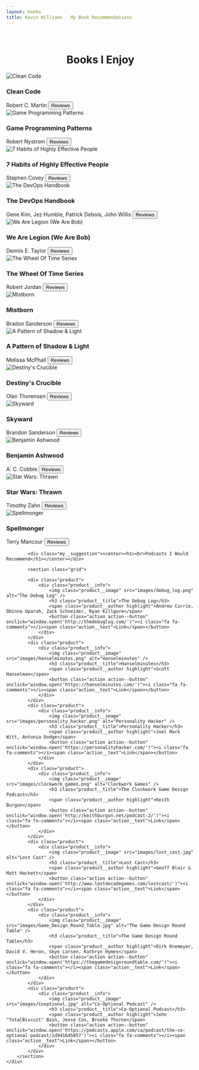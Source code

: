 ```yaml
---
layout: books
title: Kevin Williams - My Book Recommendations
---
```

<head>
	<link rel="stylesheet" type="text/css" href="css/book_style.css" />
	<link rel="stylesheet" type="text/css" href="css/books_component.css" />
		<!-- Modernizr is used for flexbox fallback -->
	<script src="js/modernizr.custom.js"></script>
</head>
<div class="view">
	<div class="my__suggestion"><center><h1><br>Books I Enjoy</h1></center></div>
		<section class="grid">
			<div class="product">
				<div class="product__info">
					<img class="product__image" src="images/cleancode.jpg" alt="Clean Code" />
					<h3 class="product__title">Clean Code</h3>
					<span class="product__author highlight">Robert C. Martin</span>
					<button class="action action--button" onclick="window.open('https://www.google.com/search?q=clean+code')"><i class="fa fa-comments"></i><span class="action__text">Reviews</span></button>
				</div>
			</div>
			<div class="product">
				<div class="product__info">
					<img class="product__image" src="images/gamepatterns.jpg" alt="Game Programming Patterns"/>
					<h3 class="product__title">Game Programming Patterns</h3>
					<span class="product__author highlight">Robert Nystrom</span>
					<button class="action action--button" onclick="window.open('https://www.google.com/search?q=game+programming+patterns')"><i class="fa fa-comments"></i><span class="action__text">Reviews</span></button>
				</div>
			</div>
			<div class="product">
				<div class="product__info">
					<img class="product__image" src="images/7habbits.jpg" alt="7 Habits of Highly Effective People"/>
					<h3 class="product__title">7 Habits of Highly Effective People</h3>
					<span class="product__author highlight">Stephen Covey</span>
					<button class="action action--button" onclick="window.open('https://www.google.com/search?q=the+seven+habits+of+highly+effective+people')"><i class="fa fa-comments"></i><span class="action__text">Reviews</span></button>
				</div>
			</div>
			<div class="product">
				<div class="product__info">
					<img class="product__image" src="images/devopshandbook.jpg" alt="The DevOps Handbook"/>
					<h3 class="product__title">The DevOps Handbook</h3>
					<span class="product__author highlight">Gene Kim, Jez Humble, Patrick Debois, John Willis</span>
					<button class="action action--button" onclick="window.open('https://www.google.com/search?q=the+DevOps+Handbook:+how+to+create+world-class+agility')"><i class="fa fa-comments"></i><span class="action__text">Reviews</span></button>
				</div>
			</div>
			<div class="product">
				<div class="product__info">
					<img class="product__image" src="images/we_are_bob.png" alt="We Are Legion (We Are Bob)" />
					<h3 class="product__title">We Are Legion (We Are Bob)</h3>
					<span class="product__author highlight">Dennis E. Taylor</span>
					<button class="action action--button" onclick="window.open('https://www.google.com/search?q=we+are+legion+(we+are+bob)')"><i class="fa fa-comments"></i><span class="action__text">Reviews</span></button>
				</div>
			</div>
			<div class="product">
				<div class="product__info">
					<img class="product__image" src="images/wheel_of_time.png" alt="The Wheel Of Time Series" />
					<h3 class="product__title">The Wheel Of Time Series</h3>
					<span class="product__author highlight">Robert Jordan</span>
					<button class="action action--button" onclick="window.open('https://www.google.com/search?q=the+eye+of+the+world+reviews')"><i class="fa fa-comments"></i><span class="action__text">Reviews</span></button>
				</div>
			</div>
			<div class="product">
				<div class="product__info">
					<img class="product__image" src="images/Mistborn.png" alt="Mistborn" />
					<h3 class="product__title">Mistborn</h3>
					<span class="product__author highlight">Bradon Sanderson</span>
					<button class="action action--button" onclick="window.open('https://www.google.com/search?q=mistborn+reviews')"><i class="fa fa-comments"></i><span class="action__text">Reviews</span></button>
				</div>
			</div>
			<div class="product">
				<div class="product__info">
					<img class="product__image" src="images/pattern_of_shadow_and_light.png" alt="A Pattern of Shadow & Light" />
					<h3 class="product__title">A Pattern of Shadow & Light</h3>
					<span class="product__author highlight">Melissa McPhail</span>
					<button class="action action--button" onclick="window.open('https://www.google.com/search?q=a+pattern+of+shadow+and+light+reviews')"><i class="fa fa-comments"></i><span class="action__text">Reviews</span></button>
				</div>
			</div>
			<div class="product">
        			<div class="product__info">
					<img class="product__image" src="images/destiny_crucible.png" alt="Destiny's Crucible" />
					<h3 class="product__title">Destiny's Crucible</h3>
					<span class="product__author highlight">Olan Thorensen</span>
					<button class="action action--button" onclick="window.open('https://www.google.com/search?q=destiny's+crucible+reviews')"><i class="fa fa-comments"></i><span class="action__text">Reviews</span></button>
				</div>
        		</div>
			<div class="product">
				<div class="product__info">
					<img class="product__image" src="images/skyward.png" alt="Skyward" />
					<h3 class="product__title">Skyward</h3>
					<span class="product__author highlight">Brandon Sanderson</span>
					<button class="action action--button" onclick="window.open('https://www.google.com/search?q=skyward+review')"><i class="fa fa-comments"></i><span class="action__text">Reviews</span></button>
				</div>
			</div>		
			<div class="product">
				<div class="product__info">
					<img class="product__image" src="images/benjamin_ashwood.png" alt="Benjamin Ashwood" />
					<h3 class="product__title">Benjamin Ashwood</h3>
					<span class="product__author highlight">A. C. Cobble</span>
					<button class="action action--button" onclick="window.open('https://www.google.com/search?q=Benjamin+Ashwood+reviews')"><i class="fa fa-comments"></i><span class="action__text">Reviews</span></button>
				</div>
			</div>
			<div class="product">
				<div class="product__info">
					<img class="product__image" src="images/thrawn.png" alt="Star Wars: Thrawn" />
					<h3 class="product__title">Star Wars: Thrawn</h3>
					<span class="product__author highlight">Timothy Zahn</span>
					<button class="action action--button" onclick="window.open('https://www.google.com/search?q=star+wars+thrawn+review')"><i class="fa fa-comments"></i><span class="action__text">Reviews</span></button>
				</div>
			</div>
			<div class="product">
				<div class="product__info">
					<img class="product__image" src="images/spellmonger.png" alt="Spellmonger" />
					<h3 class="product__title">Spellmonger</h3>
					<span class="product__author highlight">Terry Mancour</span>
					<button class="action action--button" onclick="window.open('https://www.google.com/search?q=spellmonger+review')"><i class="fa fa-comments"></i><span class="action__text">Reviews</span></button>
				</div>
			</div>
		</section>

			<div class="my__suggestion"><center><h1><br>Podcasts I Would Recommend</h1></center></div>
			
			<section class="grid">
			
			<div class="product">
				<div class="product__info">
					<img class="product__image" src="images/debug_log.png" alt="The Debug Log" />
					<h3 class="product__title">The Debug Log</h3>
					<span class="product__author highlight">Andrew Currie, Obinna Oparah, Zack Schneider, Ryan Killgore</span>
					<button class="action action--button" onclick="window.open('http://thedebuglog.com/')"><i class="fa fa-comments"></i><span class="action__text">Link</span></button>
				</div>
			</div>
			<div class="product">
				<div class="product__info">
					<img class="product__image" src="images/hanselminutes.png" alt="Hanselminutes" />
					<h3 class="product__title">Hanselminutes</h3>
					<span class="product__author highlight">Scott Hanselman</span>
					<button class="action action--button" onclick="window.open('https://hanselminutes.com/')"><i class="fa fa-comments"></i><span class="action__text">Link</span></button>
				</div>
			</div>
			<div class="product">
				<div class="product__info">
					<img class="product__image" src="images/personality_hacker.png" alt="Personality Hacker" />
					<h3 class="product__title">Personality Hacker</h3>
					<span class="product__author highlight">Joel Mark Witt, Antonia Dodge</span>
					<button class="action action--button" onclick="window.open('https://personalityhacker.com/')"><i class="fa fa-comments"></i><span class="action__text">Link</span></button>
				</div>
			</div>
			<div class="product">
				<div class="product__info">
					<img class="product__image" src="images/clockwork_games.png" alt="Clockwork Games" />
					<h3 class="product__title">The Clockwork Game Design Podcast</h3>
					<span class="product__author highlight">Keith Burgun</span>
					<button class="action action--button" onclick="window.open('http://keithburgun.net/podcast-2/')"><i class="fa fa-comments"></i><span class="action__text">Link</span></button>
				</div>
			</div>
			<div class="product">
				<div class="product__info">
					<img class="product__image" src="images/lost_cast.jpg" alt="Lost Cast" />
					<h3 class="product__title">Lost Cast</h3>
					<span class="product__author highlight">Geoff Blair & Matt Hackett</span>
					<button class="action action--button" onclick="window.open('http://www.lostdecadegames.com/lostcast/')"><i class="fa fa-comments"></i><span class="action__text">Link</span></button>
				</div>
			</div>
			<div class="product">
				<div class="product__info">
					<img class="product__image" src="images/Game_Design_Round_Table.jpg" alt="The Game Design Round Table" />
					<h3 class="product__title">The Game Design Round Table</h3>
					<span class="product__author highlight">Dirk Knemeyer, David V. Heron, Skye Larsen, Kathryn Hymes</span>
					<button class="action action--button" onclick="window.open('https://thegamedesignroundtable.com/')"><i class="fa fa-comments"></i><span class="action__text">Link</span></button>
				</div>
			</div>
			<div class="product">
				<div class="product__info">
					<img class="product__image" src="images/Cooptional.jpg" alt="Co-Optional Podcast" />
					<h3 class="product__title">Co-Optional Podcast</h3>
					<span class="product__author highlight">John "TotalBiscuit" Bain, Jesse Cox, Brooke Thorne</span>
					<button class="action action--button" onclick="window.open('https://podcasts.apple.com/ca/podcast/the-co-optional-podcast/id941645857')"><i class="fa fa-comments"></i><span class="action__text">Link</span></button>
				</div>
			</div>
		</section>
	</div>

